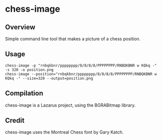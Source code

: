 # chess-image

## Overview

Simple command line tool that makes a picture of a chess position.

## Usage

    chess-image -p "rnbqkbnr/pppppppp/8/8/8/8/PPPPPPPP/RNBQKBNR w KQkq -" -s 320 -o position.png
    chess-image --position="rnbqkbnr/pppppppp/8/8/8/8/PPPPPPPP/RNBQKBNR w KQkq -" --size=320 --output=position.png

## Compilation

chess-image is a Lazarus project, using the BGRABitmap library.

## Credit

chess-image uses the Montreal Chess font by Gary Katch.
